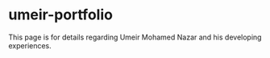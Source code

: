 # umeir-portfolio
This page is for details regarding Umeir Mohamed Nazar and his developing experiences.
